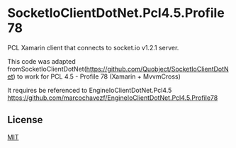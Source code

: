 SocketIoClientDotNet.Pcl4.5.Profile78
=====================================

PCL Xamarin client that connects to socket.io v1.2.1 server.

This code was adapted fromSocketIoClientDotNet(https://github.com/Quobject/SocketIoClientDotNet) to work for PCL 4.5 - Profile 78 (Xamarin + MvvmCross)

It requires be referenced to EngineIoClientDotNet.Pcl4.5 https://github.com/marcochavezf/EngineIoClientDotNet.Pcl4.5.Profile78

## License

[MIT](http://opensource.org/licenses/MIT)
